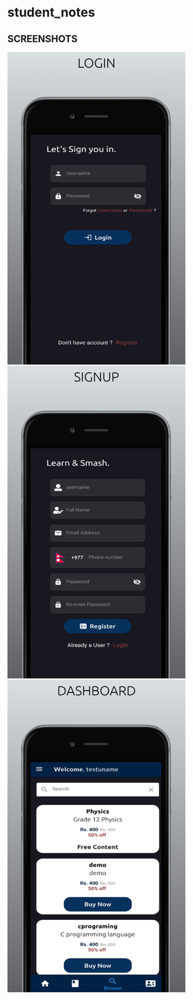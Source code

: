 # student_notes

## SCREENSHOTS

<img src="https://github.com/gaurav822/student-note-project/blob/master/screenshots/screenshot_1.png" width="400" height="700">

<img src="https://github.com/gaurav822/student-note-project/blob/master/screenshots/screenshot_2.png" width="400" height="700">

<img src="https://github.com/gaurav822/student-note-project/blob/master/screenshots/screenshot_3.png" width="400" height="700">


